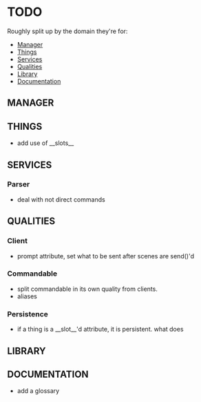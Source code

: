 # TODO

Roughly split up by the domain they're for:

* [Manager](#manager)
* [Things](#things)
* [Services](#services)
* [Qualities](#qualities)
* [Library](#library)
* [Documentation](#documentation)

## MANAGER


## THINGS

* add use of \_\_slots\_\_


## SERVICES


### Parser

* deal with not direct <verb> <subject> commands


## QUALITIES


### Client

* prompt attribute, set what to be sent after scenes are send()'d


### Commandable

* split commandable in its own quality from clients.
* aliases


### Persistence 

* if a thing is a \_\_slot\_\_'d attribute, it is persistent. what does 


## LIBRARY


## DOCUMENTATION

* add a glossary
